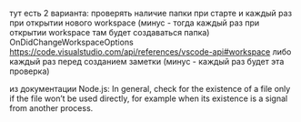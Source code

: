 тут есть 2 варианта: проверять наличие папки при старте и каждый раз при открытии нового workspace (минус - тогда каждый раз при открытии workspace там будет создаваться папка)
OnDidChangeWorkspaceOptions
https://code.visualstudio.com/api/references/vscode-api#workspace
либо каждый раз перед созданием заметки (минус - каждый раз будет эта проверка)

из документации Node.js:
In general, check for the existence of a file only if the file won’t be used directly, for example when its existence is a signal from another process.
